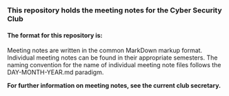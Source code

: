 ### This repository holds the meeting notes for the Cyber Security Club

#### The format for this repository is:
Meeting notes are written in the common MarkDown markup format.
Individual meeting notes can be found in their appropriate semesters.
The naming convention for the name of individual meeting note files follows the DAY-MONTH-YEAR.md paradigm.


__For further information on meeting notes, see the current club secretary.__
